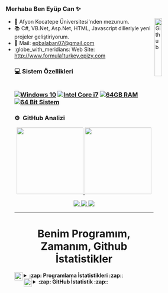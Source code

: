 ### Merhaba Ben Eyüp Can ✨ 
<p><a target="_blank" rel="noopener noreferrer" href="https://user-images.githubusercontent.com/48678280/88862734-4903af80-d201-11ea-968b-9c939d88a37c.gif"><img width="20%" align="right" alt="Github" src="https://user-images.githubusercontent.com/48678280/88862734-4903af80-d201-11ea-968b-9c939d88a37c.gif" style="max-width:68%;"></a></p>

<ul>
<li><g-emoji class="g-emoji" alias="telescope" fallback-src="https://github.githubassets.com/images/icons/emoji/unicode/1f52d.png">🔭</g-emoji> Afyon Kocatepe Üniversitesi'nden mezunum.</li>
 
<li><g-emoji class="g-emoji" alias="books" fallback-src="https://github.githubassets.com/images/icons/emoji/unicode/1f4da.png">📚</g-emoji> C#, VB.Net, Asp.Net, HTML, Javascript dilleriyle yeni projeler geliştiriyorum.</li>

 <li><g-emoji class="g-emoji" alias="incoming_envelope" fallback-src="https://github.githubassets.com/images/icons/emoji/unicode/1f4e8.png">📨</g-emoji> 
 Mail: <a href="mailto:epbalaban07@gmail.com">epbalaban07@gmail.com</a></li>
 
 <li><g-emoji class="g-emoji" alias=":globe_with_meridians:" fallback-src="https://github.githubassets.com/images/icons/emoji/unicode/1f4e8.png">
  :globe_with_meridians:</g-emoji> Web Site: <a href="http://www.formula1turkey.epizy.com">http://www.formula1turkey.epizy.com</a></li>
 
 <h3 align='left'>
  💻 Sistem Özellikleri<br/><br/>

  [![Windows 10](https://img.shields.io/badge/Windows%2010-%230078D6.svg?&style=flat-square&logo=windows&logoColor=white)](https://github.com/epbalaban01)
  [![Intel Core i7](https://img.shields.io/badge/Intel-Core%20i7%2013th%20%20Gen-%230071C5.svg?&style=flat-square&logo=intel&logoColor=white)](https://github.com/epbalaban01)
  [![64GB RAM](https://img.shields.io/badge/RAM-64GB-%230071C5.svg?&style=flat-square&logoColor=white)](https://github.com/epbalaban01)
  [![64 Bit Sistem](https://img.shields.io/badge/System%20Type-64%20Bit-%230071C5.svg?&style=flat-square)](https://github.com/epbalaban01)
</h3>


### ⚙️ &nbsp;GitHub Analizi

<p align="center">
<a href="https://github.com/epbalaban01">
  <img height="180em" src="https://github-readme-stats-eight-theta.vercel.app/api?username=epbalaban01&show_icons=true&theme=tokyonight&include_all_commits=true&count_private=true"/>
  <img height="180em" src="https://github-readme-stats-eight-theta.vercel.app/api/top-langs/?username=epbalaban01&layout=compact&langs_count=8&theme=radical"/>
</a>
</p>
 
 
<p align="center">
<a href="https://www.linkedin.com/in/epbalaban01/" rel="nofollow">
<img src="https://img.shields.io/badge/linkedin-blue?style=for-the-badge&logo=linkedin&logoColor=white">
  </a>
  <a href="https://www.instagram.com/epbalaban01/" rel="nofollow">
   <img src="https://img.shields.io/badge/instagram-red?style=for-the-badge&logo=instagram&logoColor=white">       
  </a>
<img src="https://komarev.com/ghpvc/?username=epbalaban01&color=blueviolet&label=Profile+Views" >
</p>





---

<h1 align="center">Benim Programım, Zamanım, Github İstatistikler</h1>

 <details> 
<summary> <img align="left" alt="Laptop Logo" width="22px" src="https://upload.wikimedia.org/wikipedia/commons/d/d7/Computer.svg"/> <b>:zap: Programlama İstatistikleri :zap:</b>: </summary>
 <br>

<!--START_SECTION:waka-->
![Code Time](http://img.shields.io/badge/Code%20Time-40%20hrs%2059%20mins-blue)

![Lines of code](https://img.shields.io/badge/Merhaba_D%C3%BCnyadan-9_Bin_Sat%C4%B1r_Kod_Yazd%C4%B1m-blue)

**🐱 GitHub Verilerim** 

> 🏆 0 2023 Yılı Katkıları
 > 
> 📦 GitHub Depolamasında 94,6 kB Kullanılıyor
 > 
> 🚫 İşe Almayı Seçmedim
 > 
> 📜 52 Halka Açık Proje
 > 
> 🔑 1 Gizli Proje
 > 
**Ben Erkenciyim🐤** 

```text
🌞 Gündüz    44 commits     ████████░░░░░░░░░░░░░░░░░   34.65% 
🌆 Öğlen     65 commits     ████████████░░░░░░░░░░░░░   51.18% 
🌃 Akşam     18 commits     ███░░░░░░░░░░░░░░░░░░░░░░   14.17% 
🌙 Gece      0 commits      ░░░░░░░░░░░░░░░░░░░░░░░░░   0.0%

```
📅 **Cuma günü en üretkenim** 

```text
Monday       22 commits     ████░░░░░░░░░░░░░░░░░░░░░   17.32% 
Tuesday      34 commits     ██████░░░░░░░░░░░░░░░░░░░   26.77% 
Wednesday    21 commits     ████░░░░░░░░░░░░░░░░░░░░░   16.54% 
Thursday     28 commits     █████░░░░░░░░░░░░░░░░░░░░   22.05% 
Friday       34 commits     ██████░░░░░░░░░░░░░░░░░░░   26.77% 
Saturday     4 commits      ░░░░░░░░░░░░░░░░░░░░░░░░░   3.15% 
Sunday       16 commits     ███░░░░░░░░░░░░░░░░░░░░░░   12.6%

```


📊 **Bu Hafta Zamanımı Harcadım** 

```text
⌚︎ Time Zone: Asia/Turkey

💬 Programlama dilleri:
Bu Hafta Takip Edilen Etkinlik Yok

🔥 Editör: 
Bu Hafta Takip Edilen Etkinlik Yok

🐱‍💻 Projeler: 
Bu Hafta Takip Edilen Etkinlik Yok

💻 İşletim Sistemi: 
Bu Hafta Takip Edilen Etkinlik Yok

```

**Çoğunlukla C# Kodluyorum** 

```text
C#                        10 repos            ██░░░░░░░░░░░░░░░░░░░░░░░   4.45% 
Visual Basic .NET         2 repos             █░░░░░░░░░░░░░░░░░░░░░░░░   0.54% 
Javascript                13 repos            ███████░░░░░░░░░░░░░░░░░░   18.56%
HTML                      3 repo              ███████████░░░░░░░░░░░░░░   37.30%

```

 Son Güncelleme tarihi: 16/04/2023 12:00:20
<!--END_SECTION:waka-->

</details>



<details>
  <summary> <img align="left" alt="Github Logo" width="22px" src="https://cdn.jsdelivr.net/npm/simple-icons@5.11.0/icons/github.svg" /> <b>:zap: GitHub İstatistik :zap:</b>: </summary>
<br />
<div align="center">

<img src='http://github-profile-summary-cards.vercel.app/api/cards/profile-details?username=epbalaban01&theme=github_dark'
align = "center" />

<img src ='http://github-profile-summary-cards.vercel.app/api/cards/repos-per-language?username=epbalaban01&theme=github_dark' />

<img src = 'http://github-profile-summary-cards.vercel.app/api/cards/most-commit-language?username=epbalaban01&theme=github_dark' />

<img src = 'http://github-profile-summary-cards.vercel.app/api/cards/stats?username=epbalaban01&theme=github_dark' />

<img src = 'http://github-profile-summary-cards.vercel.app/api/cards/productive-time?username=epbalaban01&theme=github_dark&utcOffset=8' />

<img src='https://github-readme-stats.vercel.app/api?username=epbalaban01&show_icons=true&theme=radical'  
align="" />

<img src='https://github-readme-stats.vercel.app/api/top-langs/?username=epbalaban01&theme=merko&langs_count=5&border_color=2e4058' />

[![trophy](https://github-profile-trophy.vercel.app/?username=epbalaban01&theme=gruvbox&row=1&column=7)](https://github.com/epbalaban01)

[![](https://github-readme-streak-stats.herokuapp.com/?user=epbalaban01&theme=dark)](https://github.com/epbalaban01)


</div>
</details>



